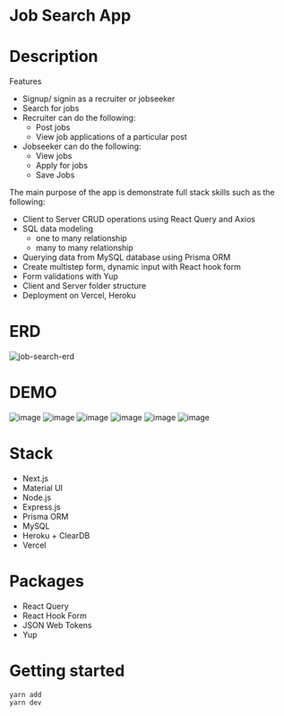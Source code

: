 # Job Search App

# Description
Features
- Signup/ signin as a recruiter or jobseeker
- Search for jobs
- Recruiter can do the following:
  - Post jobs
  - View job applications of a particular post
- Jobseeker can do the following:
  - View jobs
  - Apply for jobs
  - Save Jobs

The main purpose of the app is demonstrate full stack skills such as the following:
- Client to Server CRUD operations using React Query and Axios
- SQL data modeling
  - one to many relationship
  - many to many relationship
- Querying data from MySQL database using Prisma ORM
- Create multistep form, dynamic input with React hook form
- Form validations with Yup
- Client and Server folder structure
- Deployment on Vercel, Heroku

# ERD
![job-search-erd](https://user-images.githubusercontent.com/59746714/231879449-9fa4f26b-fba7-45f5-85bf-2e4b8ce8fc92.png)

# DEMO
![image](https://user-images.githubusercontent.com/59746714/231879707-f1b919f8-85d2-4780-9b5b-e739d81491f9.png)
![image](https://user-images.githubusercontent.com/59746714/231880696-6368c213-ec12-4396-9b43-5763362377b2.png)
![image](https://user-images.githubusercontent.com/59746714/231880155-80ed332c-cd99-48b9-b69f-073d57999f8f.png)
![image](https://user-images.githubusercontent.com/59746714/231880549-fa4a0a27-2954-46df-9392-5c90b0516ebd.png)
![image](https://user-images.githubusercontent.com/59746714/231891468-9bf92d41-cffc-4bfb-a637-ddc686c24dee.png)
![image](https://user-images.githubusercontent.com/59746714/231891501-db10da2a-e933-4d65-84b8-8dc03892d9f3.png)

# Stack
- Next.js
- Material UI
- Node.js
- Express.js
- Prisma ORM
- MySQL
- Heroku + ClearDB
- Vercel

# Packages
- React Query
- React Hook Form
- JSON Web Tokens
- Yup

# Getting started
```
yarn add
yarn dev 
```
